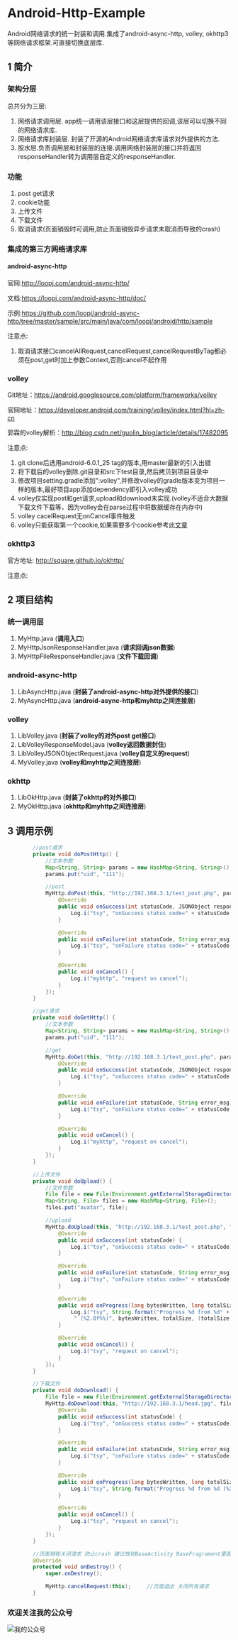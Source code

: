 # Android-Http-Example
Android网络请求的统一封装和调用.集成了android-async-http, volley, okhttp3等网络请求框架.可直接切换底层库.

## 1 简介

### 架构分层

总共分为三层:
1. 网络请求调用层. app统一调用该层接口和这层提供的回调,该层可以切换不同的网络请求库.
1. 网络请求库封装层. 封装了开源的Android网络请求库请求对外提供的方法.
1. 胶水层.负责调用层和封装层的连接.调用网络封装层的接口并将返回responseHandler转为调用层自定义的responseHandler.

### 功能
1. post get请求
1. cookie功能
1. 上传文件
1. 下载文件
1. 取消请求(页面销毁时可调用,防止页面销毁异步请求未取消而导致的crash)

### 集成的第三方网络请求库

#### android-async-http

官网:http://loopj.com/android-async-http/

文档:https://loopj.com/android-async-http/doc/

示例:https://github.com/loopj/android-async-http/tree/master/sample/src/main/java/com/loopj/android/http/sample

注意点:

1. 取消请求接口cancelAllRequest,cancelRequest,cancelRequestByTag都必须在post,get时加上参数Context,否则cancel不起作用

### volley

Git地址：https://android.googlesource.com/platform/frameworks/volley

官网地址：https://developer.android.com/training/volley/index.html?hl=zh-cn

郭霖的volley解析：http://blog.csdn.net/guolin_blog/article/details/17482095

注意点:

1. git clone后选用android-6.0.1_25 tag的版本,用master最新的引入出错
1. 将下载后的volley删除.git目录和src下test目录,然后拷贝到项目目录中
1. 修改项目setting.gradle添加":volley",并修改volley的gradle版本变为项目一样的版本,最好项目app添加dependency即引入volley成功
1. volley仅实现post和get请求,upload和download未实现.(volley不适合大数据下载文件下载等，因为volley会在parse过程中将数据缓存在内存中)
1. volley cacelRequest无onCancel事件触发
1. volley只能获取第一个cookie,如果需要多个cookie参考此[文章](http://www.w2bc.com/article/31961)

### okhttp3

官方地址: http://square.github.io/okhttp/

注意点:

## 2 项目结构

### 统一调用层
1. MyHttp.java     (**调用入口**)
1. MyHttpJsonResponseHandler.java      (**请求回调json数据**)
1. MyHttpFileResponseHandler.java      (**文件下载回调**)

### android-async-http
1. LibAsyncHttp.java   (**封装了android-async-http对外提供的接口**)
1. MyAsyncHttp.java    (**android-async-http和myhttp之间连接层**)

### volley
1. LibVolley.java  (**封装了volley的对外post get接口**)
1. LibVolleyResponseModel.java  (**volley返回数据封住**)
1. LibVolleyJSONObjectRequest.java     (**volley自定义的request**)
1. MyVolley.java     (**volley和myhttp之间连接层**)

### okhttp
1. LibOkHttp.java   (**封装了okhttp的对外接口**)
1. MyOkHttp.java    (**okhttp和myhttp之间连接层**)

## 3 调用示例

```java
        //post请求
        private void doPostHttp() {
            //文本参数
            Map<String, String> params = new HashMap<String, String>();
            params.put("uid", "111");

            //post
            MyHttp.doPost(this, "http://192.168.3.1/test_post.php", params, new MyHttpJsonResponseHandler() {
                @Override
                public void onSuccess(int statusCode, JSONObject response) {
                    Log.i("tsy", "onSuccess status code=" + statusCode + " response=" + response);
                }

                @Override
                public void onFailure(int statusCode, String error_msg) {
                    Log.i("tsy", "onFailure status code=" + statusCode + " error_msg=" + error_msg);
                }

                @Override
                public void onCancel() {
                    Log.i("myhttp", "request on cancel");
                }
            });
        }

        //get请求
        private void doGetHttp() {
            //文本参数
            Map<String, String> params = new HashMap<String, String>();
            params.put("uid", "111");

            //get
            MyHttp.doGet(this, "http://192.168.3.1/test_post.php", params, new MyHttpJsonResponseHandler() {
                @Override
                public void onSuccess(int statusCode, JSONObject response) {
                    Log.i("tsy", "onSuccess status code=" + statusCode + " response=" + response);
                }

                @Override
                public void onFailure(int statusCode, String error_msg) {
                    Log.i("tsy", "onFailure status code=" + statusCode + " error_msg=" + error_msg);
                }

                @Override
                public void onCancel() {
                    Log.i("myhttp", "request on cancel");
                }
            });
        }

        //上传文件
        private void doUpload() {
            //文件参数
            File file = new File(Environment.getExternalStorageDirectory() + "/girls/head/output_tmp2.jpg");
            Map<String, File> files = new HashMap<String, File>();
            files.put("avatar", file);

            //upload
            MyHttp.doUpload(this, "http://192.168.3.1/test_post.php", files, new MyHttpFileResponseHandler() {
                @Override
                public void onSuccess(int statusCode) {
                    Log.i("tsy", "onSuccess status code=" + statusCode);
                }

                @Override
                public void onFailure(int statusCode, String error_msg) {
                    Log.i("tsy", "onFailure status code=" + statusCode + " error_msg=" + error_msg);
                }

                @Override
                public void onProgress(long bytesWritten, long totalSize) {
                    Log.i("tsy", String.format("Progress %d from %d" +
                     " (%2.0f%%)", bytesWritten, totalSize, (totalSize > 0) ? (bytesWritten * 1.0 / totalSize) * 100 : -1));
                }

                @Override
                public void onCancel() {
                    Log.i("tsy", "request on cancel");
                }
            });
        }

        //下载文件
        private void doDownload() {
            File file = new File(Environment.getExternalStorageDirectory() + "/girls/head/output_tmp2.jpg");    //下载后存储的file位置
            MyHttp.doDownload(this, "http://192.168.3.1/head.jpg", file, new MyHttpFileResponseHandler() {
                @Override
                public void onSuccess(int statusCode) {
                    Log.i("tsy", "onSuccess status code=" + statusCode);
                }

                @Override
                public void onFailure(int statusCode, String error_msg) {
                    Log.i("tsy", "onFailure status code=" + statusCode);
                }

                @Override
                public void onProgress(long bytesWritten, long totalSize) {
                    Log.i("tsy", String.format("Progress %d from %d (%2.0f%%)", bytesWritten, totalSize, (totalSize > 0) ? (bytesWritten * 1.0 / totalSize) * 100 : -1));
                }

                @Override
                public void onCancel() {
                    Log.i("tsy", "request on cancel");
                }
            });
        }

        //页面销毁关闭请求 防止crash 建议放到BaseActivity BaseFragrament里面
        @Override
        protected void onDestroy() {
            super.onDestroy();

            MyHttp.cancelRequest(this);     //页面退出 关闭所有请求
        }
```

### 欢迎关注我的公众号

![我的公众号](https://github.com/tsy12321/PayAndroid/blob/master/wxmp_avatar.jpg)
